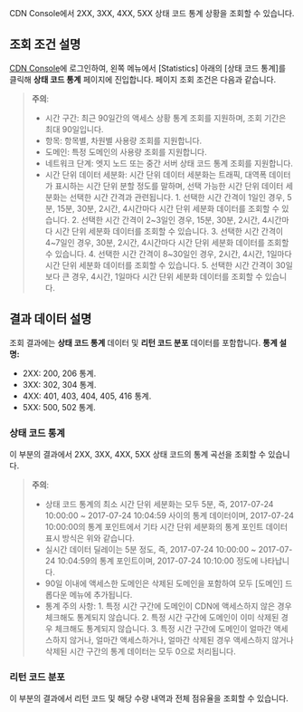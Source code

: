 CDN Console에서 2XX, 3XX, 4XX, 5XX 상태 코드 통계 상황을 조회할 수 있습니다.

## 조회 조건 설명
[CDN Console](https://console.cloud.tencent.com/cdn)에 로그인하여, 왼쪽 메뉴에서 [Statistics] 아래의 [상태 코드 통계]를 클릭해 **상태 코드 통계** 페이지에 진입합니다. 페이지 조회 조건은 다음과 같습니다.
> **주의**:
> + 시간 구간: 최근 90일간의 액세스 상황 통계 조회를 지원하며, 조회 기간은 최대 90일입니다.
> + 항목: 항목별, 차원별 사용량 조회를 지원합니다.
> + 도메인: 특정 도메인의 사용량 조회를 지원합니다.
> + 네트워크 단계: 엣지 노드 또는 중간 서버 상태 코드 통계 조회를 지원합니다.
> + 시간 단위 데이터 세분화: 시간 단위 데이터 세분화는 트래픽, 대역폭 데이터가 표시하는 시간 단위 분할 정도를 말하며, 선택 가능한 시간 단위 데이터 세분화는 선택한 시간 간격과 관련됩니다.
	1. 선택한 시간 간격이 1일인 경우, 5분, 15분, 30분, 2시간, 4시간마다 시간 단위 세분화 데이터를 조회할 수 있습니다.
	2. 선택한 시간 간격이 2~3일인 경우, 15분, 30분, 2시간, 4시간마다 시간 단위 세분화 데이터를 조회할 수 있습니다.
	3. 선택한 시간 간격이 4~7일인 경우, 30분, 2시간, 4시간마다 시간 단위 세분화 데이터를 조회할 수 있습니다.
	4. 선택한 시간 간격이 8~30일인 경우, 2시간, 4시간, 1일마다 시간 단위 세분화 데이터를 조회할 수 있습니다.
	5. 선택한 시간 간격이 30일보다 큰 경우, 4시간, 1일마다 시간 단위 세분화 데이터를 조회할 수 있습니다.

## 결과 데이터 설명
조회 결과에는 **상태 코드 통계** 데이터 및 **리턴 코드 분포** 데이터를 포함합니다.
**통계 설명:**
+ 2XX: 200, 206 통계.
+ 3XX: 302, 304 통계.
+ 4XX: 401, 403, 404, 405, 416 통계.
+ 5XX: 500, 502 통계.

### 상태 코드 통계
이 부분의 결과에서 2XX, 3XX, 4XX, 5XX 상태 코드의 통계 곡선을 조회할 수 있습니다.
> **주의**:
> + 상태 코드 통계의 최소 시간 단위 세분화는 모두 5분, 즉, 2017-07-24 10:00:00 ~ 2017-07-24 10:04:59 사이의 통계 데이터이며, 2017-07-24 10:00:00의 통계 포인트에서 기타 시간 단위 세분화의 통계 포인트 데이터 표시 방식은 위와 같습니다.
> + 실시간 데이터 딜레이는 5분 정도, 즉, 2017-07-24 10:00:00 ~ 2017-07-24 10:04:59의 통계 포인트이며, 2017-07-24 10:10:00 정도에 나타납니다.
> + 90일 이내에 액세스한 도메인은 삭제된 도메인을 포함하여 모두 [도메인] 드롭다운 메뉴에 추가됩니다.
> + 통계 주의 사항:
	1. 특정 시간 구간에 도메인이 CDN에 액세스하지 않은 경우 체크해도 통계되지 않습니다.
	2. 특정 시간 구간에 도메인이 이미 삭제된 경우 체크해도 통계되지 않습니다.
	3. 특정 시간 구간에 도메인이 얼마간 액세스하지 않거나, 얼마간 액세스하거나, 얼마간 삭제된 경우 액세스하지 않거나 삭제된 시간 구간의 통계 데이터는 모두 0으로 처리됩니다.

### 리턴 코드 분포
이 부분의 결과에서 리턴 코드 및 해당 수량 내역과 전체 점유율을 조회할 수 있습니다.